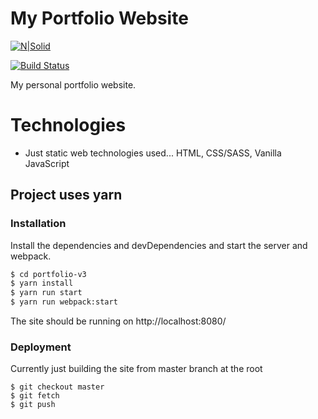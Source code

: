 # My Portfolio Website

[![N|Solid](https://cldup.com/dTxpPi9lDf.thumb.png)](https://nodesource.com/products/nsolid)

[![Build Status](https://travis-ci.org/joemccann/dillinger.svg?branch=master)](https://travis-ci.org/joemccann/dillinger)

My personal portfolio website.

# Technologies

- Just static web technologies used... HTML, CSS/SASS, Vanilla JavaScript

## Project uses yarn

### Installation

Install the dependencies and devDependencies and start the server and webpack.

```sh
$ cd portfolio-v3
$ yarn install
$ yarn run start
$ yarn run webpack:start
```

The site should be running on http://localhost:8080/

### Deployment

Currently just building the site from master branch at the root

```
$ git checkout master
$ git fetch
$ git push
```
